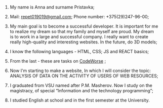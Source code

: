1. My name is Anna and surname Pristavka;

2. Mail: repet019019@gmail.com;
Phone number: +375(29)247-96-00;

3. My main goal is to become a successful developer.
It is important for me to realize my dream so that my family and myself are proud.
My dream is to work in a large and successful company.
I really want to create really high-quality and interesting websites. In the future, do 3D models;

4. I know the following languages ​​- HTML, CSS; JS and REACT basics;

5. From the last - these are tasks on [CodeWorse](https://www.codewars.com/users/Anna-Pristavka) ;

6. Now I'm starting to make a website,
In which I will consider the topic: ANALYSIS OF DATA ON THE ACTIVITY OF USERS OF WEB RESOURCES;

7. I graduated from VSU named after P.M. Masherov. Now I study on the magistracy, of special “Information and the technology programming”;

8. I studied English at school and in the first semester at the University.
